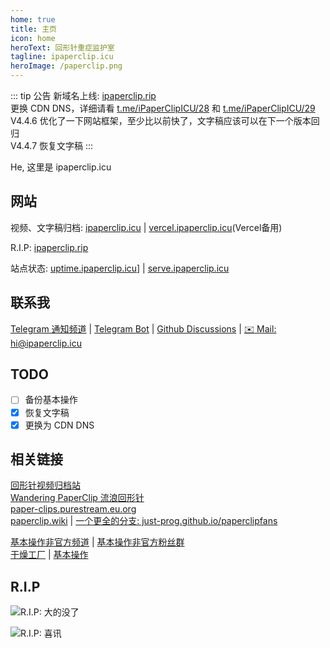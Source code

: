 ```yaml
---
home: true
title: 主页
icon: home
heroText: 回形针重症监护室
tagline: ipaperclip.icu
heroImage: /paperclip.png
---
```


::: tip 公告
新域名上线: [ipaperclip.rip](https://ipaperclip.rip/)  
更换 CDN DNS，详细请看 [t.me/iPaperClipICU/28](https://t.me/iPaperClipICU/28) 和 [t.me/iPaperClipICU/29](https://t.me/iPaperClipICU/29)  
V4.4.6 优化了一下网站框架，至少比以前快了，文字稿应该可以在下一个版本回归  
V4.4.7 恢复文字稿
:::

He, 这里是 ipaperclip.icu

## 网站

视频、文字稿归档: [ipaperclip.icu](https://ipaperclip.icu/) | [vercel.ipaperclip.icu](https://vercel.ipaperclip.icu/)(Vercel备用)

R.I.P: [ipaperclip.rip](https://ipaperclip.rip/)

站点状态: [uptime.ipaperclip.icu](https://uptime.ipaperclip.icu/)] | [serve.ipaperclip.icu](https://serve.ipaperclip.icu/)

## 联系我

[Telegram 通知频道](https://t.me/iPaperClipICU) | [Telegram Bot](https://t.me/ipaperclipIcu_Bot) | [Github Discussions](https://github.com/ipaperclip-icu/ipaperclip.icu/discussions) | <a href="mailto:hi@ipaperclip.icu">:envelope: Mail: hi@ipaperclip.icu</a>

## TODO

- [ ] 备份基本操作
- [X] 恢复文字稿
- [X] 更换为 CDN DNS

## 相关链接

[回形针视频归档站](https://www.paperclip.tk/)  
[Wandering PaperClip 流浪回形针](https://wandering-paperclip.glitch.me/)  
[paper-clips.purestream.eu.org](https://paper-clips.purestream.eu.org/)  
[paperclip.wiki](https://paperclip.wiki/) | [一个更全的分支: just-prog.github.io/paperclipfans](https://just-prog.github.io/paperclipfans/)

[基本操作非官方频道](https://t.me/paperclipfans) | [基本操作非官方粉丝群](https://t.me/paperclipfans)  
[干燥工厂](https://shop362189133.taobao.com/) | [基本操作](https://jibencaozuo.com/)

## R.I.P

![R.I.P: 大的没了](https://cdn.jsdelivr.net/gh/ipaperclip-icu/static/image/RIP/rip1.png)

![R.I.P: 喜讯](https://cdn.jsdelivr.net/gh/ipaperclip-icu/static/image/RIP/rip2.jpg)
